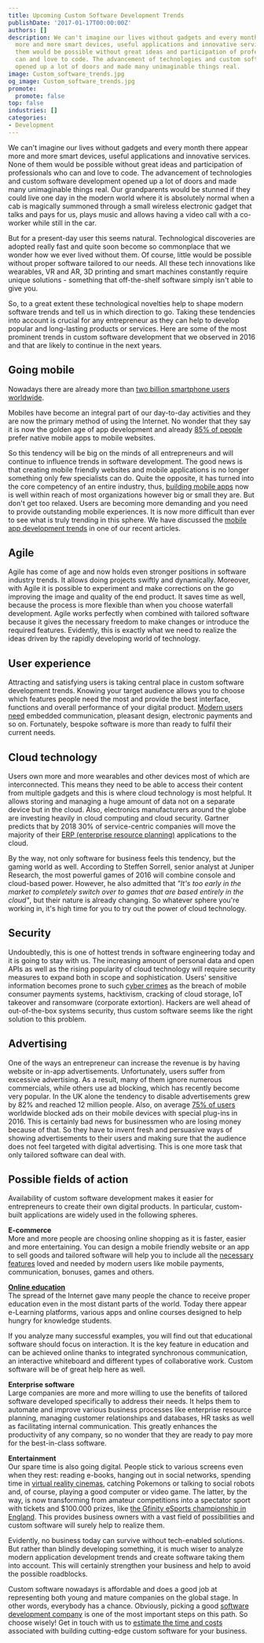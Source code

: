 ```yaml
---
title: Upcoming Custom Software Development Trends
publishDate: '2017-01-17T00:00:00Z'
authors: []
description: We can't imagine our lives without gadgets and every month there appear
  more and more smart devices, useful applications and innovative services. None of
  them would be possible without great ideas and participation of professionals who
  can and love to code. The advancement of technologies and custom software development
  opened up a lot of doors and made many unimaginable things real.
image: Custom_software_trends.jpg
og_image: Custom_software_trends.jpg
promote:
  promote: false
top: false
industries: []
categories:
- Development
---
```


We can't imagine our lives without gadgets and every month there appear more and more smart devices, useful applications and innovative services. None of them would be possible without great ideas and participation of professionals who can and love to code. The advancement of technologies and custom software development opened up a lot of doors and made many unimaginable things real. Our grandparents would be stunned if they could live one day in the modern world where it is absolutely normal when a cab is magically summoned through a small wireless electronic gadget that talks and pays for us, plays music and allows having a video call with a co-worker while still in the car.

But for a present-day user this seems natural. Technological discoveries are adopted really fast and quite soon become so commonplace that we wonder how we ever lived without them. Of course, little would be possible without proper software tailored to our needs. All these tech innovations like wearables, VR and AR, 3D printing and smart machines constantly require unique solutions - something that off-the-shelf software simply isn't able to give you.

So, to a great extent these technological novelties help to shape modern software trends and tell us in which direction to go. Taking these tendencies into account is crucial for any entrepreneur as they can help to develop popular and long-lasting products or services. Here are some of the most prominent trends in custom software development that we observed in 2016 and that are likely to continue in the next years.

## Going mobile

Nowadays there are already more than <a href="https://www.statista.com/statistics/330695/number-of-smartphone-users-worldwide/" rel="nofollow" target="_blank">two billion smartphone users worldwide</a>.

Mobiles have become an integral part of our day-to-day activities and they are now the primary method of using the Internet. No wonder that they say it is now the golden age of app development and already <a href="https://www.searchenginejournal.com/2014-mobile-landscape-25-statistics-will-drive-future-mobile-marketing-infographic/89507/" rel="nofollow" target="_blank">85% of people</a> prefer native mobile apps to mobile websites.

So this tendency will be big on the minds of all entrepreneurs and will continue to influence trends in software development. The good news is that creating mobile friendly websites and mobile applications is no longer something only few specialists can do. Quite the opposite, it has turned into the core competency of an entire industry, thus, [building mobile apps](https://anadea.info/services/mobile-development) now is well within reach of most organizations however big or small they are. But don't get too relaxed. Users are becoming more demanding and you need to provide outstanding mobile experiences. It is now more difficult than ever to see what is truly trending in this sphere. We have discussed the [mobile app development trends](https://anadea.info/blog/modern-app-development-whats-fresh-whats-trendy) in one of our recent articles.

## Agile

Agile has come of age and now holds even stronger positions in software industry trends. It allows doing projects swiftly and dynamically. Moreover, with Agile it is possible to experiment and make corrections on the go improving the image and quality of the end product. It saves time as well, because the process is more flexible than when you choose waterfall development. Agile works perfectly when combined with tailored software because it gives the necessary freedom to make changes or introduce the required features. Evidently, this is exactly what we need to realize the ideas driven by the rapidly developing world of technology.

## User experience

Attracting and satisfying users is taking central place in custom software development trends. Knowing your target audience allows you to choose which features people need the most and provide the best interface, functions and overall performance of your digital product. [Modern users need](https://anadea.info/blog/the-future-of-retail-building-functional-mobile-apps) embedded communication, pleasant design, electronic payments and so on. Fortunately, bespoke software is more than ready to fulfil their current needs.

## Cloud technology

Users own more and more wearables and other devices most of which are interconnected. This means they need to be able to access their content from multiple gadgets and this is where cloud technology is most helpful. It allows storing and managing a huge amount of data not on a separate device but in the cloud. Also, electronics manufacturers around the globe are investing heavily in cloud computing and cloud security. Gartner predicts that by 2018 30% of service-centric companies will move the majority of their [ERP (enterprise resource planning)](https://anadea.info/solutions/erp-development) applications to the cloud.

By the way, not only software for business feels this tendency, but the gaming world as well. According to Steffen Sorrell, senior analyst at Juniper Research, the most powerful games of 2016 will combine console and cloud-based power. However, he also admitted that *"It's too early in the market to completely switch over to games that are based entirely in the cloud"*, but their nature is already changing. So whatever sphere you're working in, it's high time for you to try out the power of cloud technology.

## Security

Undoubtedly, this is one of hottest trends in software engineering today and it is going to stay with us. The increasing amount of personal data and open APIs as well as the rising popularity of cloud technology will require security measures to expand both in scope and sophistication. Users' sensitive information becomes prone to such <a href="http://www.makeit.com/top-5-cyber-security-risks-2016/" rel="nofollow" target="_blank">cyber crimes</a> as the breach of mobile consumer payments systems, hacktivism, cracking of cloud storage, IoT takeover and ransomware (corporate extortion). Hackers are well ahead of out-of-the-box systems security, thus custom software seems like the right solution to this problem.

## Advertising

One of the ways an entrepreneur can increase the revenue is by having website or in-app advertisements. Unfortunately, users suffer from excessive advertising. As a result, many of them ignore numerous commercials, while others use ad blocking, which has recently become very popular. In the UK alone the tendency to disable advertisements grew by 82% and reached 12 million people. Also, on average <a href="https://www.statista.com/statistics/554304/interest-mobile-ad-blocking/" rel="nofollow" target="_blank">75% of users</a> worldwide blocked ads on their mobile devices with special plug-ins in 2016. This is certainly bad news for businessmen who are losing money because of that. So they have to invent fresh and persuasive ways of showing advertisements to their users and making sure that the audience does not feel targeted with digital advertising. This is one more task that only tailored software can deal with.

## Possible fields of action

Availability of custom software development makes it easier for entrepreneurs to create their own digital products. In particular, custom-built applications are widely used in the following spheres.

**E-commerce** <br>
More and more people are choosing online shopping as it is faster, easier and more entertaining. You can design a mobile friendly website or an app to sell goods and tailored software will help you to include all the [necessary features](https://anadea.info/blog/the-future-of-retail-building-functional-mobile-apps) loved and needed by modern users like mobile payments, communication, bonuses, games and others.

**[Online education](https://anadea.info/blog/do-we-still-need-teachers-in-the-classroom)** <br>
The spread of the Internet gave many people the chance to receive proper education even in the most distant parts of the world. Today there appear e-Learning platforms, various apps and online courses designed to help hungry for knowledge students.

If you analyze many successful examples, you will find out that educational software should focus on interaction. It is the key feature in education and can be achieved online thanks to integrated synchronous communication, an interactive whiteboard and different types of collaborative work. Custom software will be of great help here as well.

**Enterprise software** <br>
Large companies are more and more willing to use the benefits of tailored software developed specifically to address their needs. It helps them to automate and improve various business processes like enterprise resource planning, managing customer relationships and databases, HR tasks as well as facilitating internal communication. This greatly enhances the productivity of any company, so no wonder that they are ready to pay more for the best-in-class software.

**Entertainment** <br>
Our spare time is also going digital. People stick to various screens even when they rest: reading e-books, hanging out in social networks, spending time in <a href="http://www.techradar.com/news/wearables/the-world-s-first-virtual-reality-cinema-opens-up-in-amsterdam-1316418" rel="nofollow" target="_blank">virtual reality cinemas</a>, catching Pokemons or talking to social robots and, of course, playing a good computer or video game. The latter, by the way, is now transforming from amateur competitions into a spectator sport with tickets and $100.000 prizes, like <a href="https://www.gfinity.net/events/details/the-gfinity-cs-go-invitational-brought-to-you-by-omen-by-hp" rel="nofollow" target="_blank">the Gfinity eSports championship in England</a>. This provides business owners with a vast field of possibilities and custom software will surely help to realize them.

 Evidently, no business today can survive without tech-enabled solutions. But rather than blindly developing something, it is much wiser to analyze modern application development trends and create software taking them into account. This will certainly strengthen your business and help to avoid the possible roadblocks.

Custom software nowadays is affordable and does a good job at representing both young and mature companies on the global stage. In other words, everybody has a chance. Obviously, picking a good [software development company](https://anadea.info) is one of the most important steps on this path. So choose wisely! Get in touch with us to [estimate the time and costs](https://anadea.info/free-project-estimate) associated with building cutting-edge custom software for your business.
